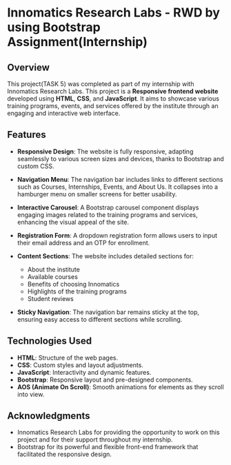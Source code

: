 # Innomatics Research Labs - RWD by using Bootstrap Assignment(Internship)

## Overview

This project(TASK 5) was completed as part of my internship with Innomatics Research Labs. 
This project is a **Responsive frontend website** developed using **HTML**, **CSS**, and **JavaScript**.
It aims to showcase various training programs, events, and services offered by the institute through an engaging and interactive web interface.

## Features

- **Responsive Design**: The website is fully responsive, adapting seamlessly to various screen sizes and devices, thanks to Bootstrap and custom CSS.
  
- **Navigation Menu**: The navigation bar includes links to different sections such as Courses, Internships, Events, and About Us. It collapses into a hamburger menu on smaller screens for better usability.

- **Interactive Carousel**: A Bootstrap carousel component displays engaging images related to the training programs and services, enhancing the visual appeal of the site.

- **Registration Form**: A dropdown registration form allows users to input their email address and an OTP for enrollment.

- **Content Sections**: The website includes detailed sections for:
  - About the institute
  - Available courses
  - Benefits of choosing Innomatics
  - Highlights of the training programs
  - Student reviews

- **Sticky Navigation**: The navigation bar remains sticky at the top, ensuring easy access to different sections while scrolling.

## Technologies Used

- **HTML**: Structure of the web pages.
- **CSS**: Custom styles and layout adjustments.
- **JavaScript**: Interactivity and dynamic features.
- **Bootstrap**: Responsive layout and pre-designed components.
- **AOS (Animate On Scroll)**: Smooth animations for elements as they scroll into view.

## Acknowledgments

- Innomatics Research Labs for providing the opportunity to work on this project and for their support throughout my internship.
- Bootstrap for its powerful and flexible front-end framework that facilitated the responsive design.
